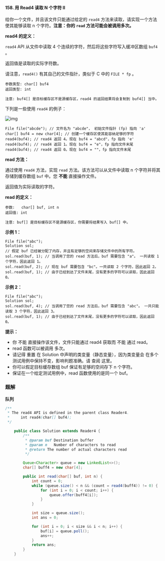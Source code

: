 #### 158. 用 Read4 读取 N 个字符 II

给你一个文件，并且该文件只能通过给定的 `read4` 方法来读取，请实现一个方法使其能够读取 n 个字符。**注意：你的** **`read` 方法可能会被调用多次。**

**read4 的定义：**

`read4` API 从文件中读取 4 个连续的字符，然后将这些字符写入缓冲区数组 `buf4` 。

返回值是读取的实际字符数。

请注意，`read4()` 有其自己的文件指针，类似于 C 中的 `FILE * fp` 。

```shell
参数类型: char[] buf4
返回类型: int

注意: buf4[] 是目标缓存区不是源缓存区，read4 的返回结果将会复制到 buf4[] 当中。
```

下列是一些使用 `read4` 的例子：

![img](http://gitlab.wsh-study.com/xp-study/LeeteCode/blob/master/数据结构/基础数据结构/队列/images/用Read4读取N个字符II/1.jpg)

```shell
File file("abcde"); // 文件名为 "abcde"， 初始文件指针 (fp) 指向 'a' 
char[] buf4 = new char[4]; // 创建一个缓存区使其能容纳足够的字符
read4(buf4); // read4 返回 4。现在 buf4 = "abcd"，fp 指向 'e'
read4(buf4); // read4 返回 1。现在 buf4 = "e"，fp 指向文件末尾
read4(buf4); // read4 返回 0。现在 buf4 = ""，fp 指向文件末尾
```

**read 方法：**

通过使用 `read4` 方法，实现 `read` 方法。该方法可以从文件中读取 n 个字符并将其存储到缓存数组 `buf` 中。您 **不能** 直接操作文件。

返回值为实际读取的字符。

**read 的定义：**

```shell
参数:   char[] buf, int n
返回值: int

注意: buf[] 是目标缓存区不是源缓存区，你需要将结果写入 buf[] 中。
```

**示例 1：**

```shell
File file("abc");
Solution sol;
// 假定 buf 已经被分配了内存，并且有足够的空间来存储文件中的所有字符。
sol.read(buf, 1); // 当调用了您的 read 方法后，buf 需要包含 "a"。 一共读取 1 个字符，因此返回 1。
sol.read(buf, 2); // 现在 buf 需要包含 "bc"。一共读取 2 个字符，因此返回 2。
sol.read(buf, 1); // 由于已经到达了文件末尾，没有更多的字符可以读取，因此返回 0。
```

**示例 2：**

```shel
File file("abc");
Solution sol;
sol.read(buf, 4); // 当调用了您的 read 方法后，buf 需要包含 "abc"。 一共只能读取 3 个字符，因此返回 3。
sol.read(buf, 1); // 由于已经到达了文件末尾，没有更多的字符可以读取，因此返回 0。
```

**提示：**

* 你 不能 直接操作该文件，文件只能通过 read4 获取而 不能 通过 read。
* read  函数可以被调用 多次。
* 请记得 重置 在 Solution 中声明的类变量（静态变量），因为类变量会 在多个测试用例中保持不变，影响判题准确。请 查阅 这里。
* 你可以假定目标缓存数组 buf 保证有足够的空间存下 n 个字符。 
* 保证在一个给定测试用例中，read 函数使用的是同一个 buf。

### 题解

**队列**

```java
/**
 * The read4 API is defined in the parent class Reader4.
 *     int read4(char[] buf4); 
 */

    public class Solution extends Reader4 {
        /**
         * @param buf Destination buffer
         * @param n   Number of characters to read
         * @return The number of actual characters read
         */

        Queue<Character> queue = new LinkedList<>();
        char[] buff4 = new char[4];

        public int read(char[] buf, int n) {
            int count = 0;
            while (queue.size() < n && (count = read4(buff4)) != 0) {
                for (int i = 0; i < count; i++) {
                    queue.offer(buff4[i]);
                }
            }

            int size = queue.size();
            int ans = 0;

            for (int i = 0; i < size && i < n; i++) {
                buf[i] = queue.poll();
                ans++;
            }
            return ans;
        }
    }
```

